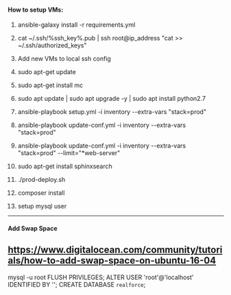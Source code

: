 #### How to setup VMs:
1. ansible-galaxy install -r requirements.yml
2. cat ~/.ssh/%ssh_key%.pub | ssh root@ip_address "cat >>  ~/.ssh/authorized_keys"
3. Add new VMs to local ssh config
4. sudo apt-get update 
5. sudo apt-get install mc
5. sudo apt update | sudo apt upgrade -y | sudo apt install python2.7
6. ansible-playbook setup.yml -i inventory --extra-vars "stack=prod"
7. ansible-playbook update-conf.yml -i inventory --extra-vars "stack=prod"
8. ansible-playbook update-conf.yml -i inventory --extra-vars "stack=prod" --limit="*web-server"
9. sudo apt-get install sphinxsearch

10. ./prod-deploy.sh
11. composer install
12. setup mysql user

----
#### Add Swap Space
https://www.digitalocean.com/community/tutorials/how-to-add-swap-space-on-ubuntu-16-04
----

mysql -u root
FLUSH PRIVILEGES;
ALTER USER 'root'@'localhost' IDENTIFIED BY '';
CREATE DATABASE  `realforce`;